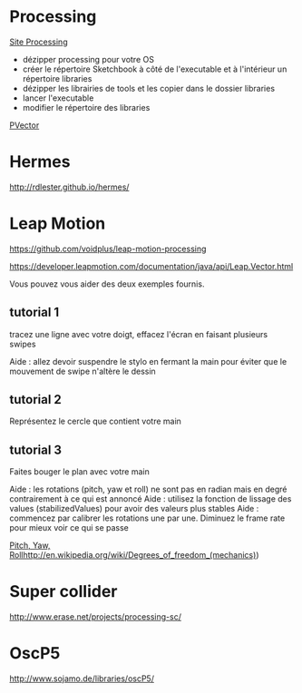 
# Processing 

[Site Processing](https://www.processing.org/)

* dézipper processing pour votre OS
* créer le répertoire Sketchbook à côté de l'executable et à l'intérieur un répertoire libraries
* dézipper les librairies de tools et les copier dans le dossier libraries  
* lancer l'executable
* modifier le répertoire des libraries

[PVector](http://www.processing.org/tutorials/pvector/)

# Hermes

http://rdlester.github.io/hermes/

# Leap Motion 

https://github.com/voidplus/leap-motion-processing

https://developer.leapmotion.com/documentation/java/api/Leap.Vector.html

Vous pouvez vous aider des deux exemples fournis.

## tutorial 1
tracez une ligne avec votre doigt, effacez l'écran en faisant  plusieurs swipes

Aide : allez devoir suspendre le stylo en fermant la main pour éviter que le mouvement de swipe n'altère le dessin

## tutorial 2
Représentez le cercle que contient votre main

## tutorial 3
Faites bouger le plan avec votre main

Aide : les rotations (pitch, yaw et roll) ne sont pas en radian mais en degré contrairement à ce qui est annoncé
Aide : utilisez la fonction de lissage des values (stabilizedValues) pour avoir des valeurs plus stables
Aide : commencez par calibrer les rotations une par une. Diminuez le frame rate pour mieux voir ce qui se passe

[Pitch, Yaw, Roll]()http://en.wikipedia.org/wiki/Degrees_of_freedom_(mechanics))


# Super collider

http://www.erase.net/projects/processing-sc/

# OscP5

http://www.sojamo.de/libraries/oscP5/